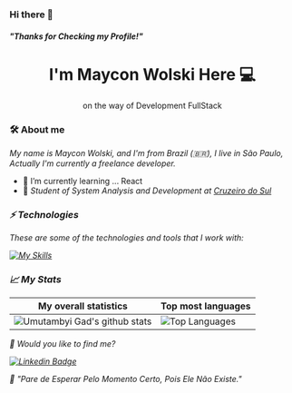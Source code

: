 ### Hi there 👋
 ##### "Thanks for Checking my Profile!"



<h1 align='center'>
  I'm Maycon Wolski  Here 💻
  
</h1>



<p align='center'>
  on the way of Development FullStack
</p>

### 🛠 About me
<p>
  <em>
   My name is Maycon Wolski, and I'm from Brazil (🇧🇷), I live in São Paulo, Actually I'm currently a freelance developer.
  </em>
</p>

 - 🌱 I’m currently learning ... React 
 - 🚀 <em>Student of System Analysis and Development at <a href="https://www.cruzeirodosulvirtual.com.br/">Cruzeiro do Sul</a>


### ⚡ Technologies

These are some of the technologies and tools that I work with:
 
  [![My Skills](https://skillicons.dev/icons?i=html,css,javascript,python,flask,mysql,heroku )](https://skillicons.dev)


### 📈 My Stats
|My overall statistics|Top most languages |
|------------------|-------------|
|![Umutambyi Gad's github stats](https://github-readme-stats.vercel.app/api?username=mayconwolski&show_icons=true&hide_border=true&count_private=true&theme=dark)|![Top Languages](https://github-readme-stats.vercel.app/api/top-langs/?username=mayconwolski&langs_count=10&count_private=true&hide_border=true&theme=dark&layout=compact)|

💬 Would you like to find me?

[![Linkedin Badge](https://img.shields.io/badge/-LinkedIn-blue?style=flat-square&logo=Linkedin&logoColor=white&link=https://br.linkedin.com/in/maycon-antonio-wolski-14b447237/)](https://br.linkedin.com/in/maycon-antonio-wolski-14b447237/)

:brain: <a name="id4"></a>*"Pare de Esperar Pelo Momento Certo, Pois Ele Não Existe."*


